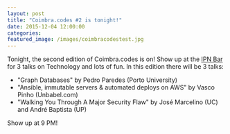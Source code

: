 ```yaml
---
layout: post
title: "Coimbra.codes #2 is tonight!"
date: 2015-12-04 12:00:00
categories: 
featured_image: /images/coimbracodestest.jpg
---
```


Tonight, the second edition of Coimbra.codes is on! Show up at the [IPN Bar](http://ipn.pt) for 3 talks on Technology and lots of fun. In this edition there will be 3 talks:

* "Graph Databases" by Pedro Paredes (Porto University)
* "Ansible, immutable servers & automated deploys on AWS" by Vasco Pinho (Unbabel.com)
* "Walking You Through A Major Security Flaw" by José Marcelino (UC) and André Baptista (UP)

Show up at 9 PM!